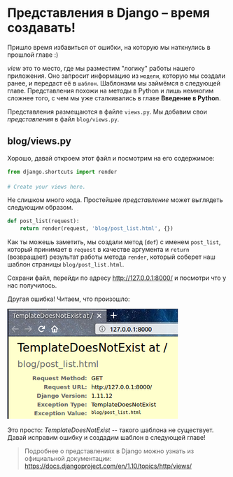# Представления в Django – время создавать!

Пришло время избавиться от ошибки, на которую мы наткнулись в прошлой главе :)

*view* это то место, где мы разместим "логику" работы нашего приложения. Оно запросит информацию из `модели`, которую мы создали ранее, и передаст её в `шаблон`. Шаблонами мы займёмся в следующей главе. Представления похожи на методы в Python и лишь немногим сложнее того, с чем мы уже сталкивались в главе **Введение в Python**.

Представления размещаются в файле `views.py`. Мы добавим свои *представления* в файл `blog/views.py`.

## blog/views.py

Хорошо, давай откроем этот файл и посмотрим на его содержимое:

```python
from django.shortcuts import render

# Create your views here.
```


Не слишком много кода. Простейшее *представление* может выглядеть следующим образом.

```python
def post_list(request):
    return render(request, 'blog/post_list.html', {})
```


Как ты можешь заметить, мы создали метод (`def`) с именем `post_list`, который принимает в `request` в качестве аргумента и `return` (возвращает) результат работы метода `render`, который соберет наш шаблон страницы `blog/post_list.html`.

Сохрани файл, перейди по адресу http://127.0.0.1:8000/ и посмотри что у нас получилось.

Другая ошибка! Читаем, что произошло:

![Ошибка][1]

 [1]: images/error.png

Это просто: *TemplateDoesNotExist* -- такого шаблона не существует. Давай исправим ошибку и создадим шаблон в следующей главе!

> Подробнее о представлениях в Django можно узнать из официальной документации: https://docs.djangoproject.com/en/1.10/topics/http/views/

